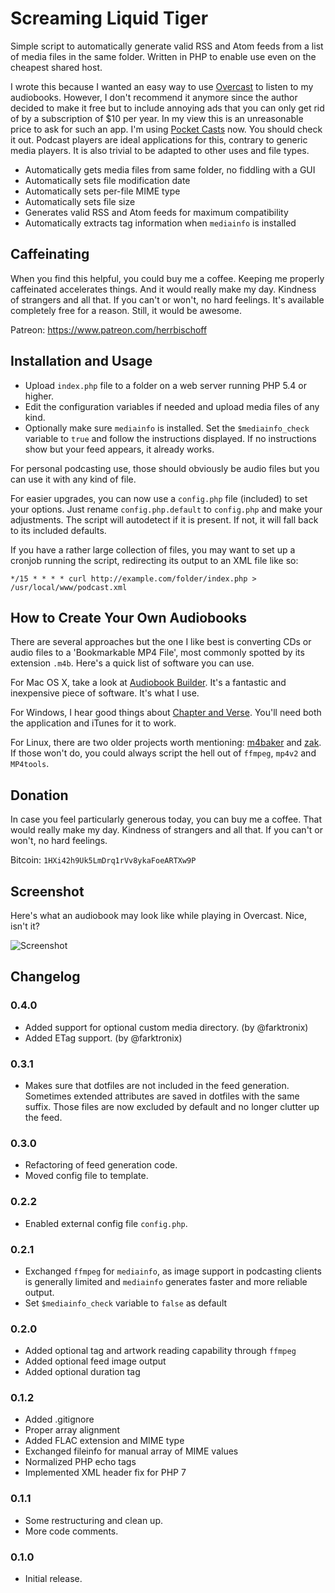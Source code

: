 # Screaming Liquid Tiger

Simple script to automatically generate valid RSS and Atom feeds from a list of media files in the same folder. Written in PHP to enable use even on the cheapest shared host.

I wrote this because I wanted an easy way to use [Overcast](https://overcast.fm/) to listen to my audiobooks. However, I don't recommend it anymore since the author decided to make it free but to include annoying ads that you can only get rid of by a subscription of $10 per year. In my view this is an unreasonable price to ask for such an app. I'm using [Pocket Casts](http://www.shiftyjelly.com/pocketcasts/) now. You should check it out. Podcast players are ideal applications for this, contrary to generic media players. It is also trivial to be adapted to other uses and file types.

* Automatically gets media files from same folder, no fiddling with a GUI
* Automatically sets file modification date
* Automatically sets per-file MIME type
* Automatically sets file size
* Generates valid RSS and Atom feeds for maximum compatibility
* Automatically extracts tag information when `mediainfo` is installed

## Caffeinating

When you find this helpful, you could buy me a coffee. Keeping me properly caffeinated accelerates things. And it would really make my day. Kindness of strangers and all that. If you can't or won't, no hard feelings. It's available completely free for a reason. Still, it would be awesome.

Patreon: <https://www.patreon.com/herrbischoff>

## Installation and Usage

* Upload `index.php` file to a folder on a web server running PHP 5.4 or higher.
* Edit the configuration variables if needed and upload media files of any kind.
* Optionally make sure `mediainfo` is installed. Set the `$mediainfo_check` variable to `true` and follow the instructions displayed. If no instructions show but your feed appears, it already works.

For personal podcasting use, those should obviously be audio files but you can use it with any kind of file.

For easier upgrades, you can now use a `config.php` file (included) to set your options. Just rename `config.php.default` to `config.php` and make your adjustments. The script will autodetect if it is present. If not, it will fall back to its included defaults.

If you have a rather large collection of files, you may want to set up a cronjob running the script, redirecting its output to an XML file like so:

```cron
*/15 * * * * curl http://example.com/folder/index.php > /usr/local/www/podcast.xml
```

## How to Create Your Own Audiobooks

There are several approaches but the one I like best is converting CDs or audio files to a 'Bookmarkable MP4 File', most commonly spotted by its extension `.m4b`. Here's a quick list of software you can use.

For Mac OS X, take a look at [Audiobook Builder](http://www.splasm.com/audiobookbuilder/). It's a fantastic and inexpensive piece of software. It's what I use.

For Windows, I hear good things about  [Chapter and Verse](http://lodensoftware.com/chapter-and-verse/). You'll need both the application and iTunes for it to work.

For Linux, there are two older projects worth mentioning: [m4baker](https://github.com/crabmanX/m4baker) and [zak](https://code.google.com/p/zak/). If those won't do, you could always script the hell out of `ffmpeg`, `mp4v2` and `MP4tools`.

## Donation

In case you feel particularly generous today, you can buy me a coffee. That would really make my day. Kindness of strangers and all that. If you can't or won't, no hard feelings.

Bitcoin: `1HXi42h9Uk5LmDrq1rVv8ykaFoeARTXw9P`

## Screenshot

Here's what an audiobook may look like while playing in Overcast. Nice, isn't it?

![Screenshot](https://raw.githubusercontent.com/herrbischoff/screaming-liquid-tiger/master/assets/screenshot.jpg)

## Changelog

### 0.4.0

* Added support for optional custom media directory. (by @farktronix)
* Added ETag support. (by @farktronix)

### 0.3.1

* Makes sure that dotfiles are not included in the feed generation.  Sometimes extended attributes are saved in dotfiles with the same suffix. Those files are now excluded by default and no longer clutter up the feed.

### 0.3.0

* Refactoring of feed generation code.
* Moved config file to template.

### 0.2.2

* Enabled external config file `config.php`.

### 0.2.1

* Exchanged `ffmpeg` for `mediainfo`, as image support in podcasting clients is generally limited and `mediainfo` generates faster and more reliable output.
* Set `$mediainfo_check` variable to `false` as default

### 0.2.0

* Added optional tag and artwork reading capability through `ffmpeg`
* Added optional feed image output
* Added optional duration tag

### 0.1.2

* Added .gitignore
* Proper array alignment
* Added FLAC extension and MIME type
* Exchanged fileinfo for manual array of MIME values
* Normalized PHP echo tags
* Implemented XML header fix for PHP 7

### 0.1.1

* Some restructuring and clean up.
* More code comments.

### 0.1.0

* Initial release.
